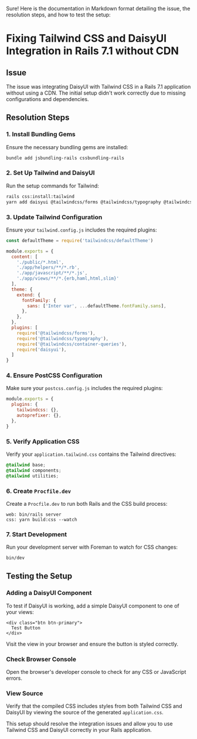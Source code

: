 Sure! Here is the documentation in Markdown format detailing the issue, the resolution steps, and how to test the setup:

# Fixing Tailwind CSS and DaisyUI Integration in Rails 7.1 without CDN

## Issue
The issue was integrating DaisyUI with Tailwind CSS in a Rails 7.1 application without using a CDN. The initial setup didn't work correctly due to missing configurations and dependencies.

## Resolution Steps

### 1. Install Bundling Gems
Ensure the necessary bundling gems are installed:
```bash
bundle add jsbundling-rails cssbundling-rails
```

### 2. Set Up Tailwind and DaisyUI
Run the setup commands for Tailwind:
```bash
rails css:install:tailwind
yarn add daisyui @tailwindcss/forms @tailwindcss/typography @tailwindcss/container-queries
```

### 3. Update Tailwind Configuration
Ensure your `tailwind.config.js` includes the required plugins:
```js
const defaultTheme = require('tailwindcss/defaultTheme')

module.exports = {
  content: [
    './public/*.html',
    './app/helpers/**/*.rb',
    './app/javascript/**/*.js',
    './app/views/**/*.{erb,haml,html,slim}'
  ],
  theme: {
    extend: {
      fontFamily: {
        sans: ['Inter var', ...defaultTheme.fontFamily.sans],
      },
    },
  },
  plugins: [
    require('@tailwindcss/forms'),
    require('@tailwindcss/typography'),
    require('@tailwindcss/container-queries'),
    require('daisyui'),
  ]
}
```

### 4. Ensure PostCSS Configuration
Make sure your `postcss.config.js` includes the required plugins:
```js
module.exports = {
  plugins: {
    tailwindcss: {},
    autoprefixer: {},
  },
}
```

### 5. Verify Application CSS
Verify your `application.tailwind.css` contains the Tailwind directives:
```css
@tailwind base;
@tailwind components;
@tailwind utilities;
```

### 6. Create `Procfile.dev`
Create a `Procfile.dev` to run both Rails and the CSS build process:
```procfile
web: bin/rails server
css: yarn build:css --watch
```

### 7. Start Development
Run your development server with Foreman to watch for CSS changes:
```bash
bin/dev
```

## Testing the Setup

### Adding a DaisyUI Component
To test if DaisyUI is working, add a simple DaisyUI component to one of your views:
```erb
<div class="btn btn-primary">
  Test Button
</div>
```
Visit the view in your browser and ensure the button is styled correctly.

### Check Browser Console
Open the browser's developer console to check for any CSS or JavaScript errors.

### View Source
Verify that the compiled CSS includes styles from both Tailwind CSS and DaisyUI by viewing the source of the generated `application.css`.

This setup should resolve the integration issues and allow you to use Tailwind CSS and DaisyUI correctly in your Rails application.